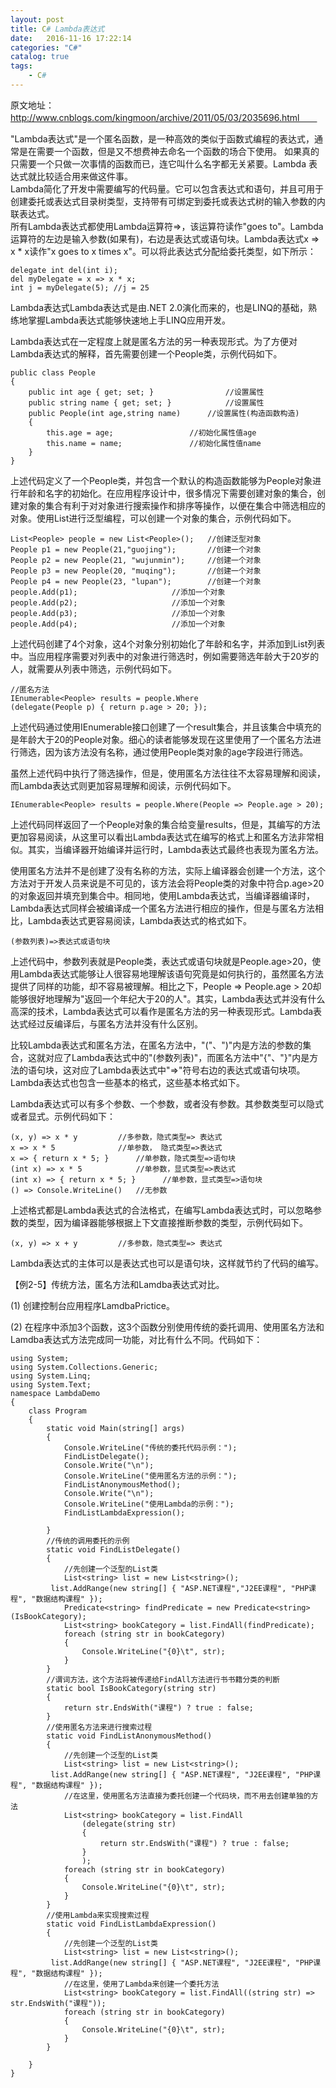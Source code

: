 ```yaml
---
layout: post
title: C# Lambda表达式
date:   2016-11-16 17:22:14
categories: "C#"
catalog: true
tags: 
    - C#
---
```




原文地址：　http://www.cnblogs.com/kingmoon/archive/2011/05/03/2035696.html　　

"Lambda表达式"是一个匿名函数，是一种高效的类似于函数式编程的表达式，通常是在需要一个函数，但是又不想费神去命名一个函数的场合下使用。 如果真的只需要一个只做一次事情的函数而已，连它叫什么名字都无关紧要。Lambda 表达式就比较适合用来做这件事。    
Lambda简化了开发中需要编写的代码量。它可以包含表达式和语句，并且可用于创建委托或表达式目录树类型，支持带有可绑定到委托或表达式树的输入参数的内联表达式。    
所有Lambda表达式都使用Lambda运算符=>，该运算符读作"goes to"。Lambda运算符的左边是输入参数(如果有)，右边是表达式或语句块。Lambda表达式x => x * x读作"x goes to x times x"。可以将此表达式分配给委托类型，如下所示：  

    delegate int del(int i);  
    del myDelegate = x => x * x;  
    int j = myDelegate(5); //j = 25 
	
Lambda表达式Lambda表达式是由.NET 2.0演化而来的，也是LINQ的基础，熟练地掌握Lambda表达式能够快速地上手LINQ应用开发。  

Lambda表达式在一定程度上就是匿名方法的另一种表现形式。为了方便对Lambda表达式的解释，首先需要创建一个People类，示例代码如下。  

    public class People  
    {  
        public int age { get; set; }                //设置属性  
        public string name { get; set; }            //设置属性  
        public People(int age,string name)      //设置属性(构造函数构造)  
        {  
            this.age = age;                 //初始化属性值age  
            this.name = name;               //初始化属性值name  
        }  
    } 
	
上述代码定义了一个People类，并包含一个默认的构造函数能够为People对象进行年龄和名字的初始化。在应用程序设计中，很多情况下需要创建对象的集合，创建对象的集合有利于对对象进行搜索操作和排序等操作，以便在集合中筛选相应的对象。使用List进行泛型编程，可以创建一个对象的集合，示例代码如下。   

    List<People> people = new List<People>();   //创建泛型对象  
    People p1 = new People(21,"guojing");       //创建一个对象  
    People p2 = new People(21, "wujunmin");     //创建一个对象  
    People p3 = new People(20, "muqing");       //创建一个对象  
    People p4 = new People(23, "lupan");        //创建一个对象  
    people.Add(p1);                     //添加一个对象  
    people.Add(p2);                     //添加一个对象  
    people.Add(p3);                     //添加一个对象  
    people.Add(p4);                     //添加一个对象 
	
上述代码创建了4个对象，这4个对象分别初始化了年龄和名字，并添加到List列表中。当应用程序需要对列表中的对象进行筛选时，例如需要筛选年龄大于20岁的人，就需要从列表中筛选，示例代码如下。   

    //匿名方法  
    IEnumerable<People> results = people.Where
    (delegate(People p) { return p.age > 20; }); 
	
上述代码通过使用IEnumerable接口创建了一个result集合，并且该集合中填充的是年龄大于20的People对象。细心的读者能够发现在这里使用了一个匿名方法进行筛选，因为该方法没有名称，通过使用People类对象的age字段进行筛选。  

虽然上述代码中执行了筛选操作，但是，使用匿名方法往往不太容易理解和阅读，而Lambda表达式则更加容易理解和阅读，示例代码如下。  

    IEnumerable<People> results = people.Where(People => People.age > 20); 
	
上述代码同样返回了一个People对象的集合给变量results，但是，其编写的方法更加容易阅读，从这里可以看出Lambda表达式在编写的格式上和匿名方法非常相似。其实，当编译器开始编译并运行时，Lambda表达式最终也表现为匿名方法。  

使用匿名方法并不是创建了没有名称的方法，实际上编译器会创建一个方法，这个方法对于开发人员来说是不可见的，该方法会将People类的对象中符合p.age>20的对象返回并填充到集合中。相同地，使用Lambda表达式，当编译器编译时，Lambda表达式同样会被编译成一个匿名方法进行相应的操作，但是与匿名方法相比，Lambda表达式更容易阅读，Lambda表达式的格式如下。  

    (参数列表)=>表达式或语句块 
	
上述代码中，参数列表就是People类，表达式或语句块就是People.age>20，使用Lambda表达式能够让人很容易地理解该语句究竟是如何执行的，虽然匿名方法提供了同样的功能，却不容易被理解。相比之下，People => People.age > 20却能够很好地理解为"返回一个年纪大于20的人"。其实，Lambda表达式并没有什么高深的技术，Lambda表达式可以看作是匿名方法的另一种表现形式。Lambda表达式经过反编译后，与匿名方法并没有什么区别。  

比较Lambda表达式和匿名方法，在匿名方法中，"("、")"内是方法的参数的集合，这就对应了Lambda表达式中的"(参数列表)"，而匿名方法中"{"、"}"内是方法的语句块，这对应了Lambda表达式中"=>"符号右边的表达式或语句块项。Lambda表达式也包含一些基本的格式，这些基本格式如下。  

Lambda表达式可以有多个参数、一个参数，或者没有参数。其参数类型可以隐式或者显式。示例代码如下：  

    (x, y) => x * y         //多参数，隐式类型=> 表达式  
    x => x * 5              //单参数， 隐式类型=>表达式  
    x => { return x * 5; }      //单参数，隐式类型=>语句块  
    (int x) => x * 5            //单参数，显式类型=>表达式  
    (int x) => { return x * 5; }      //单参数，显式类型=>语句块  
    () => Console.WriteLine()   //无参数 
	
上述格式都是Lambda表达式的合法格式，在编写Lambda表达式时，可以忽略参数的类型，因为编译器能够根据上下文直接推断参数的类型，示例代码如下。  

    (x, y) => x + y         //多参数，隐式类型=> 表达式 
	
Lambda表达式的主体可以是表达式也可以是语句块，这样就节约了代码的编写。  

【例2-5】传统方法，匿名方法和Lamdba表达式对比。  

(1) 创建控制台应用程序LamdbaPrictice。  

(2) 在程序中添加3个函数，这3个函数分别使用传统的委托调用、使用匿名方法和Lamdba表达式方法完成同一功能，对比有什么不同。代码如下：  

	using System;  
	using System.Collections.Generic;  
	using System.Linq;  
	using System.Text;  
	namespace LambdaDemo  
	{  
		class Program  
		{  
			static void Main(string[] args)  
			{  
				Console.WriteLine("传统的委托代码示例：");  
				FindListDelegate();  
				Console.Write("\n");  
				Console.WriteLine("使用匿名方法的示例：");  
				FindListAnonymousMethod();  
				Console.Write("\n");  
				Console.WriteLine("使用Lambda的示例：");  
				FindListLambdaExpression();  
	 
			}  
			//传统的调用委托的示例  
			static void FindListDelegate()  
			{  
				//先创建一个泛型的List类  
				List<string> list = new List<string>();  
			 list.AddRange(new string[] { "ASP.NET课程","J2EE课程", "PHP课程", "数据结构课程" });  
				Predicate<string> findPredicate = new Predicate<string>(IsBookCategory);  
				List<string> bookCategory = list.FindAll(findPredicate);  
				foreach (string str in bookCategory)  
				{  
					Console.WriteLine("{0}\t", str);  
				}  
			}  
			//谓词方法，这个方法将被传递给FindAll方法进行书书籍分类的判断  
			static bool IsBookCategory(string str)  
			{  
				return str.EndsWith("课程") ? true : false;  
			}  
			//使用匿名方法来进行搜索过程  
			static void FindListAnonymousMethod()  
			{  
				//先创建一个泛型的List类  
				List<string> list = new List<string>();  
			 list.AddRange(new string[] { "ASP.NET课程", "J2EE课程", "PHP课程", "数据结构课程" });  
				//在这里，使用匿名方法直接为委托创建一个代码块，而不用去创建单独的方法  
				List<string> bookCategory = list.FindAll  
					(delegate(string str)  
					{  
						return str.EndsWith("课程") ? true : false;  
					}  
					);  
				foreach (string str in bookCategory)  
				{  
					Console.WriteLine("{0}\t", str);  
				}  
			}  
			//使用Lambda来实现搜索过程  
			static void FindListLambdaExpression()  
			{  
				//先创建一个泛型的List类  
				List<string> list = new List<string>();  
			 list.AddRange(new string[] { "ASP.NET课程", "J2EE课程", "PHP课程", "数据结构课程" });  
				//在这里，使用了Lambda来创建一个委托方法  
				List<string> bookCategory = list.FindAll((string str) => str.EndsWith("课程"));  
				foreach (string str in bookCategory)  
				{  
					Console.WriteLine("{0}\t", str);  
				}  
			}  
	 
		}  
	} 
	
